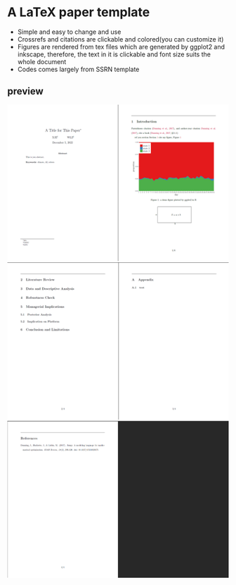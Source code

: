 # A LaTeX paper template

+ Simple and easy to change and use
+ Crossrefs and citations are clickable and colored(you can customize it)
+ Figures are rendered from tex files which are generated by ggplot2 and inkscape, therefore, the text in it is clickable and font size suits the whole document
+ Codes comes largely from SSRN template

## preview
![](https://raw.githubusercontent.com/xuestrange/picGoUploader/main/img20221205225955.png)
![](https://raw.githubusercontent.com/xuestrange/picGoUploader/main/img20221205225657.png)
![](https://raw.githubusercontent.com/xuestrange/picGoUploader/main/img20221205225801.png)